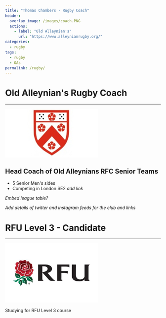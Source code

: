 ```yaml
---
title: "Thomas Chambers - Rugby Coach"
header:
  overlay_image: /images/coach.PNG
  actions:
    - label: "Old Alleynian's"
      url: "https://www.alleynianrugby.org/"
categories:
  - rugby
tags:
  - rugby
  - OAs
permalink: /rugby/
---
```


# Old Alleynian's Rugby Coach
---
<img src="/images/OAs.jpg" alt="RFU" width="300"/>

## Head Coach of Old Alleynians RFC Senior Teams

- 5 Senior Men's sides
- Competing in London SE2 _add link_

_Embed league table?_

*Add details of twitter and instagram feeds for the club and links*

# RFU Level 3 - Candidate
--- 
<img src="/images/RFU.jfif" alt="RFU" width="300"/>

Studying for RFU Level 3 course


